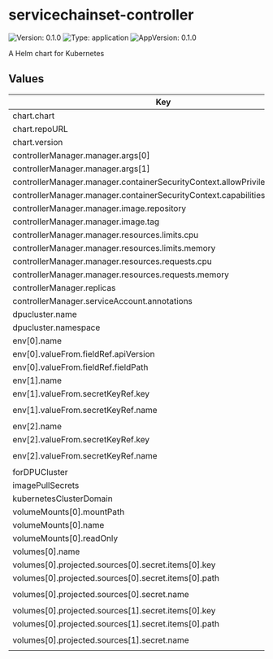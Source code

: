 # servicechainset-controller

![Version: 0.1.0](https://img.shields.io/badge/Version-0.1.0-informational?style=flat-square) ![Type: application](https://img.shields.io/badge/Type-application-informational?style=flat-square) ![AppVersion: 0.1.0](https://img.shields.io/badge/AppVersion-0.1.0-informational?style=flat-square)

A Helm chart for Kubernetes

## Values

| Key | Type | Default | Description |
|-----|------|---------|-------------|
| chart.chart | string | `""` |  |
| chart.repoURL | string | `""` |  |
| chart.version | string | `""` |  |
| controllerManager.manager.args[0] | string | `"--leader-elect"` |  |
| controllerManager.manager.args[1] | string | `"--leader-election-namespace=$(POD_NAMESPACE)"` |  |
| controllerManager.manager.containerSecurityContext.allowPrivilegeEscalation | bool | `false` |  |
| controllerManager.manager.containerSecurityContext.capabilities.drop[0] | string | `"ALL"` |  |
| controllerManager.manager.image.repository | string | `"example.com/dpf-system"` |  |
| controllerManager.manager.image.tag | string | `"v0.1.0"` |  |
| controllerManager.manager.resources.limits.cpu | string | `"500m"` |  |
| controllerManager.manager.resources.limits.memory | string | `"128Mi"` |  |
| controllerManager.manager.resources.requests.cpu | string | `"10m"` |  |
| controllerManager.manager.resources.requests.memory | string | `"64Mi"` |  |
| controllerManager.replicas | int | `1` |  |
| controllerManager.serviceAccount.annotations | object | `{}` |  |
| dpucluster.name | string | `""` |  |
| dpucluster.namespace | string | `""` |  |
| env[0].name | string | `"POD_NAMESPACE"` |  |
| env[0].valueFrom.fieldRef.apiVersion | string | `"v1"` |  |
| env[0].valueFrom.fieldRef.fieldPath | string | `"metadata.namespace"` |  |
| env[1].name | string | `"KUBERNETES_SERVICE_HOST"` |  |
| env[1].valueFrom.secretKeyRef.key | string | `"KUBERNETES_SERVICE_HOST"` |  |
| env[1].valueFrom.secretKeyRef.name | string | `"servicechainset-controller-manager-credentials"` |  |
| env[2].name | string | `"KUBERNETES_SERVICE_PORT"` |  |
| env[2].valueFrom.secretKeyRef.key | string | `"KUBERNETES_SERVICE_PORT"` |  |
| env[2].valueFrom.secretKeyRef.name | string | `"servicechainset-controller-manager-credentials"` |  |
| forDPUCluster | bool | `false` |  |
| imagePullSecrets | list | `[]` |  |
| kubernetesClusterDomain | string | `"cluster.local"` |  |
| volumeMounts[0].mountPath | string | `"/var/run/secrets/kubernetes.io/serviceaccount"` |  |
| volumeMounts[0].name | string | `"tokenfile"` |  |
| volumeMounts[0].readOnly | bool | `true` |  |
| volumes[0].name | string | `"tokenfile"` |  |
| volumes[0].projected.sources[0].secret.items[0].key | string | `"TOKEN_FILE"` |  |
| volumes[0].projected.sources[0].secret.items[0].path | string | `"token"` |  |
| volumes[0].projected.sources[0].secret.name | string | `"servicechainset-controller-manager-credentials"` |  |
| volumes[0].projected.sources[1].secret.items[0].key | string | `"KUBERNETES_CA_DATA"` |  |
| volumes[0].projected.sources[1].secret.items[0].path | string | `"ca.crt"` |  |
| volumes[0].projected.sources[1].secret.name | string | `"servicechainset-controller-manager-credentials"` |  |


